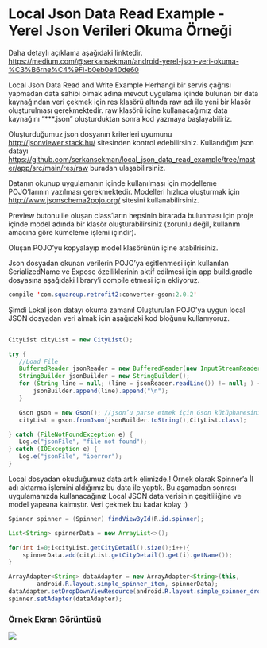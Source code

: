 # Local Json Data Read Example - Yerel Json Verileri Okuma Örneği

Daha detaylı açıklama aşağıdaki linktedir. 
https://medium.com/@serkansekman/android-yerel-json-veri-okuma-%C3%B6rne%C4%9Fi-b0eb0e40de60

Local Json Data Read and Write Example
Herhangi bir servis çağrısı yapmadan data sahibi olmak adına mevcut uygulama içinde bulunan bir data kaynağından veri çekmek için res klasörü altında raw adı ile yeni bir klasör oluşturulması gerekmektedir. 
raw klasörü içine kullanacağımız data kaynağını “***.json” oluşturduktan sonra kod yazmaya başlayabiliriz. 

 

Oluşturduğumuz json dosyanın kriterleri uyumunu  http://jsonviewer.stack.hu/ sitesinden kontrol edebilirsiniz. Kullandığım json datayı https://github.com/serkansekman/local_json_data_read_example/tree/master/app/src/main/res/raw buradan ulaşabilirsiniz. 

Datanın okunup uygulamanın içinde kullanılması için modelleme POJO’larının yazılması gerekmektedir. Modelleri hızlıca oluşturmak için http://www.jsonschema2pojo.org/ sitesini kullanabilirsiniz.



Preview butonu ile oluşan class’ların hepsinin birarada bulunması için proje içinde model adında bir klasör oluşturabilirsiniz (zorunlu değil, kullanım amacına göre kümeleme işlemi içindir).


Oluşan POJO’yu kopyalayıp model klasörünün içine atabilrisiniz.
 

Json dosyadan okunan verilerin POJO’ya eşitlenmesi için kullanılan SerializedName ve Expose özelliklerinin aktif edilmesi için app build.gradle dosyasına aşağıdaki library’i compile etmesi için ekliyoruz.

```java
compile 'com.squareup.retrofit2:converter-gson:2.0.2'
 ```
 


Şimdi Lokal json datayı okuma zamanı!
Oluşturulan POJO’ya uygun local JSON dosyadan veri almak için aşağıdaki kod bloğunu kullanıyoruz.

 ```java
 
 CityList cityList = new CityList();

try {
    //Load File
    BufferedReader jsonReader = new BufferedReader(new InputStreamReader(this.getResources().openRawResource(R.raw.jsondata)));
    StringBuilder jsonBuilder = new StringBuilder();
    for (String line = null; (line = jsonReader.readLine()) != null; ) {
        jsonBuilder.append(line).append("\n");
    }

    Gson gson = new Gson(); //json’u parse etmek için Gson kütüphanesini kullanıyoruz
    cityList = gson.fromJson(jsonBuilder.toString(),CityList.class);

} catch (FileNotFoundException e) {
    Log.e("jsonFile", "file not found");
} catch (IOException e) {
    Log.e("jsonFile", "ioerror");
}
 ```
Local dosyadan okuduğumuz data artık elimizde.!
Örnek olarak Spinner’a İl adı aktarma işlemini aldığımız bu data ile yaptık. Bu aşamadan sonrası uygulamanızda kullanacağınız Local JSON data verisinin çeşitliliğine ve model yapısına kalmıştır. Veri çekmek bu kadar kolay :)

```java
Spinner spinner = (Spinner) findViewById(R.id.spinner);

List<String> spinnerData = new ArrayList<>();

for(int i=0;i<cityList.getCityDetail().size();i++){
    spinnerData.add(cityList.getCityDetail().get(i).getName());
}

ArrayAdapter<String> dataAdapter = new ArrayAdapter<String>(this,
        android.R.layout.simple_spinner_item, spinnerData);
dataAdapter.setDropDownViewResource(android.R.layout.simple_spinner_dropdown_item);
spinner.setAdapter(dataAdapter);
 ```

### Örnek Ekran Görüntüsü

<img src="https://media.giphy.com/media/xTcf1jm6Pw6He07m3C/giphy.gif">
